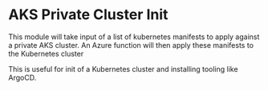 # AKS Private Cluster Init
This module will take input of a list of kubernetes manifests to apply against a private AKS cluster.
An Azure function will then apply these manifests to the Kubernetes cluster

This is useful for init of a Kubernetes cluster and installing tooling like ArgoCD.
